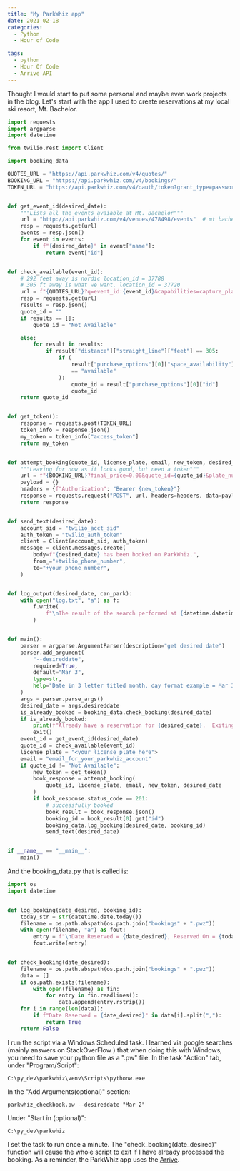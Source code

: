 ```yaml
---
title: "My ParkWhiz app"
date: 2021-02-18
categories:
  - Python
  - Hour of Code

tags:
  - python
  - Hour Of Code
  - Arrive API
---
```


Thought I would start to put some personal and maybe even work projects in the blog.  Let's start with the app I used to create reservations at my local ski resort, Mt. Bachelor.

```python
import requests
import argparse
import datetime

from twilio.rest import Client

import booking_data

QUOTES_URL = "https://api.parkwhiz.com/v4/quotes/"
BOOKING_URL = "https://api.parkwhiz.com/v4/bookings/"
TOKEN_URL = "https://api.parkwhiz.com/v4/oauth/token?grant_type=password&scope=public&customer_email=<your_email_here>&customer_password=<your_password_here>"


def get_event_id(desired_date):
    """Lists all the events avaiable at Mt. Bachelor"""
    url = "http://api.parkwhiz.com/v4/venues/478498/events"  # mt bachelor id = 478498
    resp = requests.get(url)
    events = resp.json()
    for event in events:
        if f"{desired_date}" in event["name"]:
            return event["id"]


def check_available(event_id):
    # 292 feet away is nordic location_id = 37788
    # 305 ft away is what we want. location_id = 37720
    url = f"{QUOTES_URL}?q=event_id:{event_id}&capabilities=capture_plate:always&response=bookable&return=curated"
    resp = requests.get(url)
    results = resp.json()
    quote_id = ""
    if results == []:
        quote_id = "Not Available"

    else:
        for result in results:
            if result["distance"]["straight_line"]["feet"] == 305:
                if (
                    result["purchase_options"][0]["space_availability"]["status"]
                    == "available"
                ):
                    quote_id = result["purchase_options"][0]["id"]
                    quote_id
    return quote_id


def get_token():
    response = requests.post(TOKEN_URL)
    token_info = response.json()
    my_token = token_info["access_token"]
    return my_token


def attempt_booking(quote_id, license_plate, email, new_token, desired_date):
    """Leaving for now as it looks good, but need a token"""
    url = f"{BOOKING_URL}?final_price=0.00&quote_id={quote_id}&plate_number={license_plate}&email={email}&send_email_confirmation=True"
    payload = {}
    headers = {f"Authorization": "Bearer {new_token}"}
    response = requests.request("POST", url, headers=headers, data=payload)
    return response


def send_text(desired_date):
    account_sid = "twilio_acct_sid"
    auth_token = "twilio_auth_token"
    client = Client(account_sid, auth_token)
    message = client.messages.create(
        body=f"{desired_date} has been booked on ParkWhiz.",
        from_="+twilio_phone_number",
        to="+your_phone_number",
    )


def log_output(desired_date, can_park):
    with open("log.txt", "a") as f:
        f.write(
            f"\nThe result of the search performed at {datetime.datetime.now()} was {desired_date} is {can_park}"
        )


def main():
    parser = argparse.ArgumentParser(description="get desired date")
    parser.add_argument(
        "--desireddate",
        required=True,
        default="Mar 3",
        type=str,
        help="Date in 3 letter titled month, day format example = Mar 3",
    )
    args = parser.parse_args()
    desired_date = args.desireddate
    is_already_booked = booking_data.check_booking(desired_date)
    if is_already_booked:
        print(f"Already have a reservation for {desired_date}.  Exiting....")
        exit()
    event_id = get_event_id(desired_date)
    quote_id = check_available(event_id)
    license_plate = "<your_license_plate_here">
    email = "email_for_your_parkwhiz_account"
    if quote_id != "Not Available":
        new_token = get_token()
        book_response = attempt_booking(
            quote_id, license_plate, email, new_token, desired_date
        )
        if book_response.status_code == 201:
            # successfully booked
            book_result = book_response.json()
            booking_id = book_result[0].get("id")
            booking_data.log_booking(desired_date, booking_id)
            send_text(desired_date)


if __name__ == "__main__":
    main()
```

And the booking_data.py that is called is:
```python
import os
import datetime


def log_booking(date_desired, booking_id):
    today_str = str(datetime.date.today())
    filename = os.path.abspath(os.path.join("bookings" + ".pwz"))
    with open(filename, "a") as fout:
        entry = f"\nDate Reserved = {date_desired}, Reserved On = {today_str}, reservation_id = {booking_id}"
        fout.write(entry)


def check_booking(date_desired):
    filename = os.path.abspath(os.path.join("bookings" + ".pwz"))
    data = []
    if os.path.exists(filename):
        with open(filename) as fin:
            for entry in fin.readlines():
                data.append(entry.rstrip())
    for i in range(len(data)):
        if f"Date Reserved = {date_desired}" in data[i].split(","):
            return True
    return False

```

I run the script via a Windows Scheduled task.  I learned via google searches (mainly answers on StackOverFlow ) that when doing this with Windows, you need to save your python file as a ".pw" file. In the task "Action" tab, under "Program/Script":

```shell
C:\py_dev\parkwhiz\venv\Scripts\pythonw.exe
```

In the "Add Arguments(optional)" section:

```shell
parkwhiz_checkbook.pw --desireddate "Mar 2"
```
Under "Start in (optional)":
```shell
C:\py_dev\parkwhiz
```

I set the task to run once a minute. The "check_booking(date_desired)" function will cause the whole script to exit if I have already processed the booking. As a reminder, the ParkWhiz app uses the [Arrive][arrive].


[arrive]:https://developer.arrive.com/



